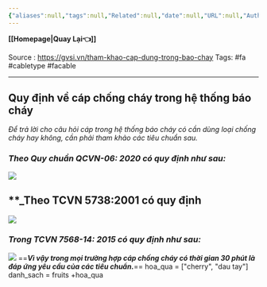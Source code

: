 ```yaml
---
{"aliases":null,"tags":null,"Related":null,"date":null,"URL":null,"Author":null,"dg-publish":true,"image":null,"permalink":"/Electric Engineer/ELV/Báo cháy -Fire alarm system/Cáp dùng cho hệ thống báo cháy/","dgPassFrontmatter":true,"noteIcon":"2","created":"2024-02-29T09:58:33.233+07:00","updated":"2024-01-31T16:31:54.000+07:00"}
---
```


**[[Homepage\|Quay Lại👈]]**

Source : https://gvsi.vn/tham-khao-cap-dung-trong-bao-chay
Tags: #fa #cabletype #facable

---
## Quy định về cáp chống cháy trong hệ thống báo cháy

_Để trả lời cho câu hỏi cáp trong hệ thống báo cháy có cần dùng loại chống cháy hay không, cần phải tham khảo các tiêu chuẩn sau._

### _Theo Quy chuẩn QCVN-06: 2020 có quy định như sau:_

![](https://i.imgur.com/N6lHh7o.png)
## **_Theo TCVN 5738:2001 có quy định

![](https://i.imgur.com/eorl13h.png)

### _Trong TCVN 7568-14: 2015 có quy định như sau:_
![](https://i.imgur.com/yQ3zVgE.png)
==**_Vì vậy trong mọi trường hợp cáp chống cháy có thời gian 30 phút là đáp ứng yêu cầu của các tiêu chuẩn._**==
hoa_qua = ["cherry", "dau tay"]
danh_sach = fruits +hoa_qua